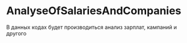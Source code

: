 # AnalyseOfSalariesAndCompanies
В данных кодах будет производиться анализ зарплат, кампаний и другого
